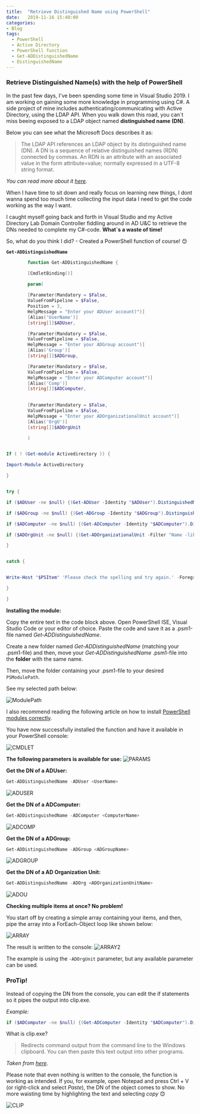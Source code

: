 ```yaml
---
title:  "Retrieve Distinguished Name using PowerShell"
date:   2019-11-16 15:40:00
categories: 
- Blog
tags:
  - PowerShell
  - Active Directory
  - PowerShell function
  - Get-ADDistinguishedName
  - DistinguishedName
---
```


### Retrieve Distinguished Name(s) with the help of PowerShell

In the past few days, I've been spending some time in Visual Studio 2019.
I am working on gaining some more knowledge in programming using C#.
A side project of mine includes authenticating/communicating with Active Directory, using the LDAP API. When you walk down this road, you can`t miss beeing exposed to a LDAP object named **distinguished name (DN)**.

Below you can see what the Microsoft Docs describes it as: 

>The LDAP API references an LDAP object by its distinguished name (DN). A DN is a sequence of relative distinguished names (RDN) connected by commas. An RDN is an attribute with an associated value in the form attribute=value; normally expressed in a UTF-8 string format.

*You can read more about it [here](https://docs.microsoft.com/en-us/previous-versions/windows/desktop/ldap/distinguished-names).*


When I have time to sit down and really focus on learning new things, I dont wanna spend too much time collecting the input data I need to get the code working as the way I want. 

I caught myself going back and forth in Visual Studio and my Active Directory Lab Domain Controller fiddling around in AD U&C to retrieve the DNs needed to complete my C#-code. **What`s a waste of time!**

So, what do you think I did? - Created a PowerShell function of course! :blush:

**````Get-ADDistinguishedName````**


````powershell
        function Get-ADDistinguishedName {

        [CmdletBinding()]

        param(
  
        [Parameter(Mandatory = $False,
        ValueFromPipeline = $False,
        Position = 3,
        HelpMessage = "Enter your ADUser account)")]
        [Alias('UserName')]
        [string[]]$ADUser,

        [Parameter(Mandatory = $False,
        ValueFromPipeline = $False,
        HelpMessage = "Enter your ADGroup account")]
        [Alias('Group')]
        [string[]]$ADGroup,

        [Parameter(Mandatory = $False,
        ValueFromPipeline = $False,
        HelpMessage = "Enter your ADComputer account")]
        [Alias('Comp')]
        [string[]]$ADComputer,

        
        [Parameter(Mandatory = $False,
        ValueFromPipeline = $False,
        HelpMessage = "Enter your ADOrganizationalUnit account")]
        [Alias('OrgU')]
        [string[]]$ADOrgUnit

        )


If ( ! (Get-module Activedirectory )) {

Import-Module ActiveDirectory

}    


try {

if ($ADUser -ne $null) {(Get-ADUser -Identity "$ADUser").DistinguishedName}

if ($ADGroup -ne $null) {(Get-ADGroup -Identity "$ADGroup").DistinguishedName}

if ($ADComputer -ne $null) {(Get-ADComputer -Identity "$ADComputer").DistinguishedName}

if ($ADOrgUnit -ne $null) {(Get-ADOrganizationalUnit -Filter "Name -like '$ADOrgUnit'").DistinguishedName}

}


catch {


Write-Host "$PSItem" 'Please check the spelling and try again.' -ForegroundColor Yellow

}

}
````

**Installing the module:**

Copy the entire text in the code block above.
Open PowerShell ISE, Visual Studio Code or your editor of choice.
Paste the code and save it as a .psm1-file named *Get-ADDistinguishedName*.

Create a new folder named *Get-ADDistinguishedName* (matching your .psm1-file) and then, move your
*Get-ADDistinguishedName* .psm1-file into the **folder** with the same name.

Then, move the folder containing your .psm1-file to your desired ````PSModulePath````.

See my selected path below: 

![ModulePath](/assets/images/DNs/MODULEPATH.PNG)

I also recommend reading the following article on how to install [PowerShell modules correctly](https://docs.microsoft.com/en-us/powershell/scripting/developer/module/installing-a-powershell-module?view=powershell-6).


You have now successfully installed the function and have it available in your PowerShell console:


![CMDLET](/assets/images/DNs/CMDLET.PNG)

**The following parameters is available for use:**
![PARAMS](/assets/images/DNs/PARAMS.PNG)

**Get the DN of a ADUser:**
````powershell
Get-ADDistinguishedName -ADUser <UserName>
````
![ADUSER](/assets/images/DNs/ADUSER.PNG)

**Get the DN of a ADComputer:**
````powershell
Get-ADDistinguishedName -ADComputer <ComputerName>
````
![ADCOMP](/assets/images/DNs/ADCOMP.PNG)

**Get the DN of a ADGroup:**
````powershell
Get-ADDistinguishedName -ADGroup <ADGroupName>
````
![ADGROUP](/assets/images/DNs/ADGROUP.PNG)

**Get the DN of a AD Organization Unit:**
````powershell
Get-ADDistinguishedName -ADOrg <ADOrganizationUnitName>
````
![ADOU](/assets/images/DNs/ADOUs.PNG)

**Checking multiple items at once? No problem!**

You start off by creating a simple array containing your items, and then, pipe the array into a ForEach-Object loop like shown below:

![ARRAY](/assets/images/DNs/ARRAY.PNG)

The result is written to the console:
![ARRAY2](/assets/images/DNs/ARRAY2.PNG)

The example is using the ````-ADOrgUnit```` parameter, but any available parameter can be used.

### ProTip!

Instead of copying the DN from the console, you can edit the if statements so it pipes the output into clip.exe.

*Example:*
````powershell
if ($ADComputer -ne $null) {(Get-ADComputer -Identity "$ADComputer").DistinguishedName | clip}
````

What is clip.exe?

>Redirects command output from the command line to the Windows clipboard. You can then paste this text output into other programs.

*Taken from [here](https://docs.microsoft.com/en-us/windows-server/administration/windows-commands/clip).*

Please note that even nothing is written to the console, the function is working as intended. If you, for example, open Notepad and press Ctrl + V (or right-click and select *Paste*), the DN of the object comes to show. No more waisting time by highlighting the text and selecting *copy* :blush:

![CLIP](/assets/images/DNs/CLIP.PNG)
















